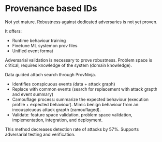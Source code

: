 # Provenance based IDs

Not yet mature. Robustness against dedicated adversaries is not yet proven. 

It offers: 
- Runtime behaviour training
- Finetune ML systemon prov files
- Unified event format

Adversarial validation is necessary to prove robustness. Problem space is critical, requires knowledge of the system (domain knowledge). 

Data guided attach search through ProvNinja.
- Identifies conspicuous events (data + attack graph)
- Replace with common events (search for replacement with attack grapth and event summary)
- Camouflage process: summarize the expected behaviour (execution profile + expected behaviour). Mimic benign behaviour from an incouspicuous attack grapth (camouflaged). 
- Validate: feature space validation, problem space validation, implementation, integration, and deployment.

This method decreases detection rate of attacks by 57%. 
Supports adversarial testing and verification. 